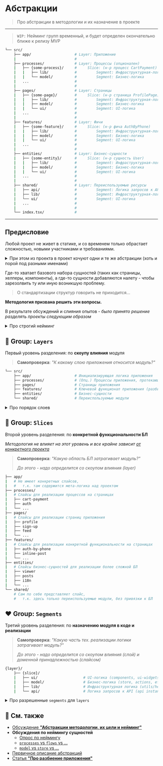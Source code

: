 [src-disc]: https://github.com/feature-sliced/wiki/discussions/31
[disc-poll]: https://github.com/feature-sliced/wiki/discussions/31#discussioncomment-464894
[disc-list]: https://github.com/feature-sliced/wiki/discussions/
[disc-processes]: https://github.com/feature-sliced/wiki/discussions/20
[disc-model]: https://github.com/feature-sliced/wiki/discussions/68
[disc-usability]: https://github.com/feature-sliced/wiki/discussions/65
[tg-description]: https://t.me/atomicdesign/18951
[ref-app-splitting]: ../concepts/app-splitting.md
[ref-naming-adaptability]: ../concepts/naming-adaptability.md

# Абстракции
> Про абстракции в методологии и их назначение в проекте

---

> `WIP:` Нейминг групп временный, и будет определен окончательно ближе к релизу MVP

<!-- TODO: Надо позже будет всеж определиться - куда это класть, и как называть (абстракции ли?) -->

```sh
└── src/
    ├── app/                    # Layer: Приложение
    |                           #
    ├── processes/              # Layer: Процессы (опционален)
    |   ├── {some-process}/     #     Slice: (н-р процесс CartPayment)
    |   |   ├── lib/            #         Segment: Инфраструктурная-логика (хелперы)
    |   |   └── model/          #         Segment: Бизнес-логика
    |   ...                     #
    |                           #
    ├── pages/                  # Layer: Страницы
    |   ├── {some-page}/        #     Slice: (н-р страница ProfilePage)
    |   |   ├── lib/            #         Segment: Инфраструктурная-логика (хелперы)
    |   |   ├── model/          #         Segment: Бизнес-логика
    |   |   └── ui/             #         Segment: UI-логика
    |   ...                     #
    |                           #
    ├── features/               # Layer: Фичи
    |   ├── {some-feature}/     #     Slice: (н-р фича AuthByPhone)
    |   |   ├── lib/            #         Segment: Инфраструктурная-логика (хелперы)
    |   |   ├── model/          #         Segment: Бизнес-логика
    |   |   └── ui/             #         Segment: UI-логика
    |   ...                     #
    |                           #
    ├── entities/               # Layer: Бизнес-сущности
    |   ├── {some-entity}/      #     Slice: (н-р сущность User)
    |   |   ├── lib/            #         Segment: Инфраструктурная-логика (хелперы)
    |   |   ├── model/          #         Segment: Бизнес-логика
    |   |   └── ui/             #         Segment: UI-логика
    |   ...                     #
    |                           #
    ├── shared/                 # Layer: Переиспользуемые ресурсы
    |   ├── api/                #         Segment: Логика запросов к API
    |   ├── lib/                #         Segment: Инфраструктурная-логика (хелперы)
    |   └── ui/                 #         Segment: UI-логика
    |   ...                     #
    |                           #
    └── index.tsx/              #
```

---

## Предисловие

Любой проект не живет в статике, и со временем только обрастает сложностью, новыми участниками и требованиями.

<details>
<summary>При этом из проекта в проект кочуют одни и те же абстракции (хоть и порой под разными именами)</summary>

> - `screens` / `pages` / `layouts`
> - `core` / `app`
> - `shared` / `common` / `lib`
> - `ui` / `components`
> - `model` / `store` / `state`
> - `api` / `services`
</details>

Где-то хватает базового набора сущностей (таких как страницы, хелперы, компоненты), а где-то сущности добавляются налету - чтобы зарезолвить ту или иную возникшую проблему.
> О стандартизации структур говорить не приходится...

**Методология призвана решить эти вопросы.**

В результате обсуждений и слияния опытов - *было принято решение разделять проекты следующим образом*

<details>
<summary>Про строгий нейминг</summary>

Отдельной проблемой для core-team - было прийти к единому неймингу сущностей
> Очевидно, что каждый привык называть по-своему, даже учитывая что у всех в голове `feature-based` подход к структуре

И создавалось немало тредов (как минимум [общий][disc-poll], [про процессы][disc-processes], [про модели][disc-model]) - с главным вопросом: **"как же нам назвать сущности, чтобы пользователю не захотелось их переименовать?"**
> [Мы приняли строгую позицию, касаемо адаптивности нейминга][ref-naming-adaptability] - чтобы в feature-sliced проектах была та самая стандартизация, которой не хватает в мире фронтенда

В итоге, путем трейдоффов и обсуждений - пришли к тому варианту, который расписан ниже
</details>

## 💙 Group: `Layers`
Первый уровень разделения: по **скоупу влияния** модуля

> **Самопроверка**: *"К какому слою приложения относится модуль?"*

```sh
└── src/
    ├── app/                    # Инициализирующая логика приложения
    ├── processes/              # (Опц.) Процессы приложения, протекающие над страницами
    ├── pages/                  # Страницы приложения
    ├── features/               # Ключевой функционал приложения (разбитый по фичам)
    ├── entities/               # Бизнес-сущности
    └── shared/                 # Переиспользуемые модули
```

<details>
<summary>Про порядок слоев</summary>

<!-- FIXME Возможно это уже где-то есть, но я упорно не могу найти доку -->

Если посмотреть на порядок слоев - то можно выделить две последовательности:
1. **По уровню знания/ответственности**
    > Модуль "знает" только про себя и нижележащие модули, но не выше лежащие
    >
    > Это же влияет и на разрешенные импорты
    > - `app > *processes > ... > entities > shared`
2. **По уровню опасности изменений**
    > Чем ниже расположен модуль - тем опаснее вносить в него изменения
    >
    > Т.к. скорее всего он заиспользован во многих вышележащих слоях
    > - `shared > entities > ... > *processes > app`

</details>

## 💜 Group: `Slices`
Второй уровень разделения: по **конкретной функциональности БЛ**

*Методология не влияет на этот уровень и все крайне зависит [от конкретного проекта][disc-usability]*

> **Самопроверка**: *"Какую область БЛ затрагивает модуль?"*
> 
> *До этого - надо определится со скоупом влияния (layer)*

```sh
├── app/
|   # Не имеет конкретных слайсов, 
|   #   т.к. там содержится мета-логика над проектом
├── processes/
|   # Слайсы для реализации процессов на страницах
|   ├── cart-payment
|   ├── auth
|   └── ...
├── pages/
|   # Слайсы для реализации страниц приложения
|   ├── profile
|   ├── sign-up
|   ├── feed
|   └── ...
├── features/
|   # Слайсы для реализации конкретной функциональности на страницах
|   ├── auth-by-phone
|   ├── inline-post
|   └── ...
├── entities/
|   # Слайсы бизнес-сущностей для реализации более сложной БЛ
|   ├── viewer
|   ├── posts
|   ├── i18n
|   └── ...
└── shared/
    # Сам по себе представляет слайс, 
    #   т.к. здесь только переиспользуемые модули, без привязки к БЛ
```

## ❤️ Group: `Segments`
Третий уровень разделения: по **назначению модуля в коде и реализации**

> **Самопроверка**: *"Какую часть тех. реализации логики затрагивает модуль?"*
> 
> *До этого - надо определится со скоупом влияния (слой) и доменной принадлежностью (слайсом)*

```sh
{layer}/
    ├── {slice}/
    |   ├── ui/                     # UI-логика (components, ui-widgets, ...)
    |   ├── model/                  # Бизнес-логика (store, actions, effects, reducers, ...)
    |   ├── lib/                    # Инфраструктурная логика (utils/helpers)
    |   └── api/                    # Логика запросов к API (api instances, requests, ...)
```

<details>
<summary>Про разрешенные <code>segments</code> для <code>layers</code></summary>

Конечно, хочется, чтобы **любой из перечисленных выше сегментов** можно было положить внутри слайса **любого слоя**

Однако [опыт и дискуссии][disc-list] показали, что лучше и логичнее ограничить каждый слой на используемые внутри сегменты

**Общие правила:**
- (\*) Чем выше расположен слой - тем больше он знает про БЛ приложения и наоборот
- (\*\*) API логику *рекомендуется* класть в `shared`, чтобы не распылялась по проекту
    > Как правило - она общая и представлена в виде единых инстансов
    >
    > **Edge-cases**: *GraphQL*, *react-query hooks*

**Для конкретных слоев:**
1. `app`: Обычно не включает в себя слайсы и содержит логику инициализации
    > Имеющиеся сегменты не совсем подходят, а потому используются обычно `/hocs`, `/styles` и т.д.
    > 
    > Очень зависит от проекта и вряд ли решается методологией
2. `processes`: Обычно слайсы внутри включают в себя только бизнес-логику, без отображения (\*)
    > Разрешенные сегменты: `lib`, `model`, `**api`
3. `pages`: Обычно слайсы внутри включают в себя ui- и model- композицию различных фичей для конкретной страницы
    > Разрешенные сегменты: `ui`, `lib`, `model`, `**api`
4. `features`: Обычно слайсы внутри включают в себя композицию сущностей и реализацию БЛ в модели + отображение
    > Разрешенные сегменты: `ui`, `lib`, `model`, `**api`
5. `entities`: Обычно слайсы внутри представляют разрозненный набор подмодулей для использования
    > Разрешенные сегменты: `ui`, `lib`, `model`, `**api`
6. `shared`: Обычно содержат только инфраструктурную логику без БЛ \*)
    > Разрешенные сегменты: `ui`, `lib`, `api`

</details>

## 📑 См. также
- [Обсуждение **"Абстракции методологии, их цели и нейминг"**][src-disc]
- **Обсуждения по неймингу сущностей**
    - [Опрос по неймингу][disc-poll]
    - [`processes` vs `flows` vs ...][disc-processes]
    - [`model` vs `store` vs ...][disc-model]
- [Первичное описание абстракций][tg-description]
- [Статья **"Про разбиение приложения"**][ref-app-splitting]
